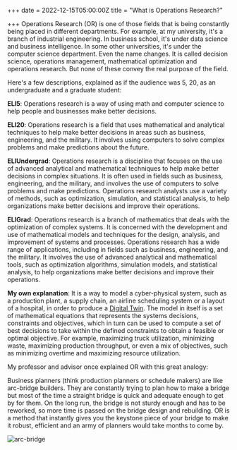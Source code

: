 +++
date = 2022-12-15T05:00:00Z
title = "What is Operations Research?"

+++
Operations Research (OR) is one of those fields that is being constantly being placed in different departments. For example, at my university, it's a branch of industrial engineering. In business school, it's under data science and business intelligence. In some other universities, it's under the computer science department. Even the name changes. It is called decision science, operations management, mathematical optimization and operations research. But none of these convey the real purpose of the field.

Here's a few descriptions, explained as if the audience was 5, 20, as an undergraduate and a graduate student:

**ELI5**: Operations research is a way of using math and computer science to help people and businesses make better decisions.

**ELI20**: Operations research is a field that uses mathematical and analytical techniques to help make better decisions in areas such as business, engineering, and the military. It involves using computers to solve complex problems and make predictions about the future.

**ELIUndergrad**: Operations research is a discipline that focuses on the use of advanced analytical and mathematical techniques to help make better decisions in complex situations. It is often used in fields such as business, engineering, and the military, and involves the use of computers to solve problems and make predictions. Operations research analysts use a variety of methods, such as optimization, simulation, and statistical analysis, to help organizations make better decisions and improve their operations.

**ELIGrad**: Operations research is a branch of mathematics that deals with the optimization of complex systems. It is concerned with the development and use of mathematical models and techniques for the design, analysis, and improvement of systems and processes. Operations research has a wide range of applications, including in fields such as business, engineering, and the military. It involves the use of advanced analytical and mathematical tools, such as optimization algorithms, simulation models, and statistical analysis, to help organizations make better decisions and improve their operations.

**My own explanation**: It is a way to model a cyber-physical system, such as a production plant, a supply chain, an airline scheduling system or a layout of a hospital, in order to produce a [Digital Twin](https://en.wikipedia.org/wiki/Digital_twin "digital-twin"). The model in itself is a set of mathematical equations that represents the systems decisions, constraints and objectives, which in turn can be used to compute a set of best decisions to take within the defined constraints to obtain a feasible or optimal objective. For example, maximizing truck utilization, minimizing waste, maximizing production throughput, or even a mix of objectives, such as minimizing overtime and maximizing resource utilization.

My professor and advisor once explained OR with this great analogy:

Business planners (think production planners or schedule makers) are like arc-bridge builders. They are constantly trying to plan how to make a bridge but most of the time a straight bridge is quick and adequate enough to get by for them. On the long run, the bridge is not sturdy enough and has to be reworked, so more time is passed on the bridge design and rebuilding. OR is a method that instantly gives you the keystone piece of your bridge to make it robust, efficient and an army of planners would take months to come by.

![](/uploads/l-karniesbogen_-keystone.png "arc-bridge")